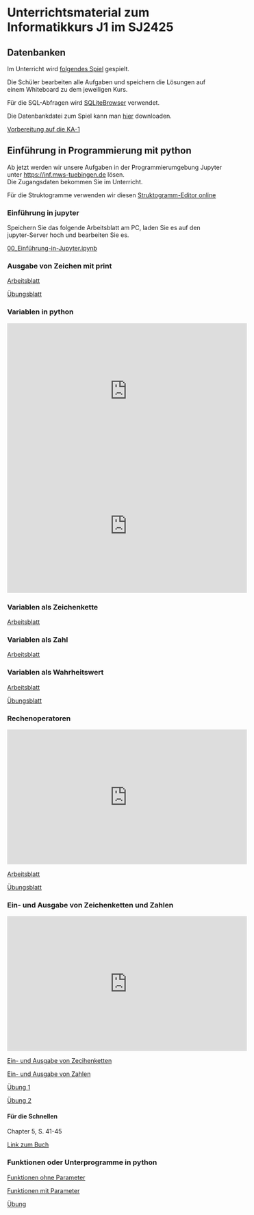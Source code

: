 # Unterrichtsmaterial zum Informatikkurs J1 im SJ2425


## Datenbanken

Im Unterricht wird [folgendes Spiel](https://sql.hauptquartier.eu/)
gespielt.

Die Schüler bearbeiten alle Aufgaben und speichern die Lösungen auf
einem Whiteboard zu dem jeweiligen Kurs.

Für die SQL-Abfragen wird [SQLiteBrowser](https://sqlitebrowser.org/)
verwendet.

Die Datenbankdatei zum Spiel kann man
[hier](https://sql.hauptquartier.eu/_sqlite_manager/maulwurfstadtDB.db.zip)
downloaden.

[Vorbereitung auf die KA-1](Vorbereitung-KA1.html)

## Einführung in Programmierung mit python

Ab jetzt werden wir unsere Aufgaben in der Programmierumgebung Jupyter
unter <https://inf.mws-tuebingen.de> lösen.  
Die Zugangsdaten bekommen Sie im Unterricht.

Für die Struktogramme verwenden wir diesen [Struktogramm-Editor
online](https://struktogrammer.mws-tuebingen.de/)

### Einführung in jupyter

Speichern Sie das folgende Arbeitsblatt am PC, laden Sie es auf den
jupyter-Server hoch und bearbeiten Sie es.

[00_Einführung-in-Jupyter.ipynb](00_Einführung-in-Jupyter.ipynb)

### Ausgabe von Zeichen mit print

[Arbeitsblatt](01_Ausgabe_von_Zeichen_mit_print.html)

[Übungsblatt](01-Aufgabe-LSG.html)

### Variablen in python

<iframe width="560" height="315" src="https://www.youtube.com/embed/jfOLXKPGXJ0?si=LA7XFWP73iiQsSDU" title="YouTube video player" frameborder="0" allow="accelerometer; autoplay; clipboard-write; encrypted-media; gyroscope; picture-in-picture; web-share" referrerpolicy="strict-origin-when-cross-origin" allowfullscreen>
</iframe>
<iframe width="560" height="315" src="https://www.youtube.com/embed/1WqFJ5wsA4o?si=CTq3iZ_p47JFZYlj" title="YouTube video player" frameborder="0" allow="accelerometer; autoplay; clipboard-write; encrypted-media; gyroscope; picture-in-picture; web-share" referrerpolicy="strict-origin-when-cross-origin" allowfullscreen>
</iframe>

### Variablen als Zeichenkette

[Arbeitsblatt](02_Variablen_Zeichenkette.html)

### Variablen als Zahl

[Arbeitsblatt](03_Variable_als_Zahl.html)

### Variablen als Wahrheitswert

[Arbeitsblatt](04_Variable_als_Wahrheitswert.html)

[Übungsblatt](04-Variablen-Aufgabe-LSG.html)

### Rechenoperatoren

<iframe width="560" height="315" src="https://www.youtube.com/embed/XKFQ2_et5k8?si=rC450opLlxx2siJ8" title="YouTube video player" frameborder="0" allow="accelerometer; autoplay; clipboard-write; encrypted-media; gyroscope; picture-in-picture; web-share" referrerpolicy="strict-origin-when-cross-origin" allowfullscreen>
</iframe>

[Arbeitsblatt](05_Rechenoperatoren.html)

[Übungsblatt](05-Rechenoperatoren-Aufgabe-LSG.html)

### Ein- und Ausgabe von Zeichenketten und Zahlen

<iframe width="560" height="315" src="https://www.youtube.com/embed/I9h1c-121Uk?si=tEj0NOI_5o6dTdx3" title="YouTube video player" frameborder="0" allow="accelerometer; autoplay; clipboard-write; encrypted-media; gyroscope; picture-in-picture; web-share" referrerpolicy="strict-origin-when-cross-origin" allowfullscreen>
</iframe>

[Ein- und Ausgabe von
Zecihenketten](06_Ein-und-Ausgabe-Zeichenketten.html)

[Ein- und Ausgabe von Zahlen](07-Ein-und-Ausgabe-Zahlen.html)

[Übung 1](071-Aufgabe-LSG.html)

[Übung 2](072-Aufgabe-LSG.html)

#### Für die Schnellen

Chapter 5, S. 41-45

[Link zum Buch](https://inventwithpython.com/inventwithpython_3rd.pdf)

### Funktionen oder Unterprogramme in python

[Funktionen ohne Parameter](Funktionen-ohne-Parameter.html)

[Funktionen mit Parameter](Funktionen-mit-Parameter.html)

[Übung](Aufgabe-Funktionen-mit-ohne-Parameter.html)
